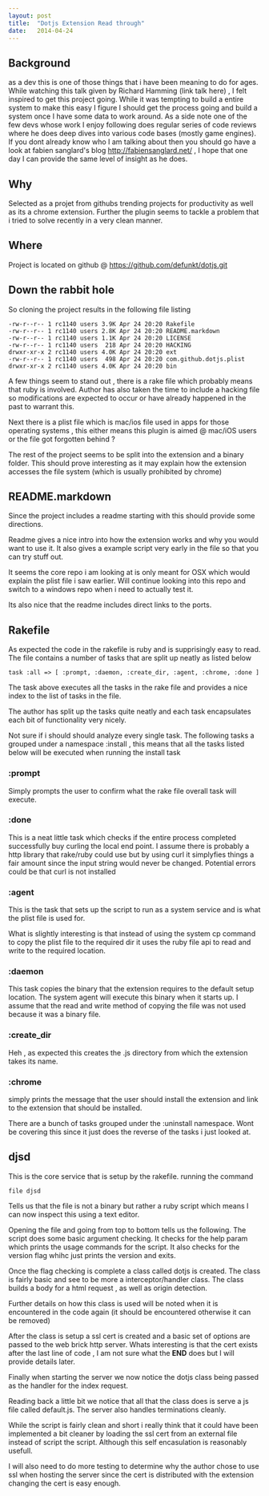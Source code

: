 ```yaml
---
layout: post
title:  "Dotjs Extension Read through"
date:   2014-04-24 
---
```


Background
--------------
as a dev this is one of those things that i have been meaning to do for ages.
While watching this talk given by Richard Hamming (link talk here) , I felt
inspired to get this project going. While it was tempting to build a entire
system to make this easy I figure I should get the process going and build
a system once I have some data to work around. As a side note one of the 
few devs whose work I enjoy following does regular series of code reviews
where he does deep dives into various code bases (mostly game engines). If you dont already know who I am talking about
then you should go have a look at fabien sanglard's blog http://fabiensanglard.net/
, I hope that one day I can provide the same level of insight as he does.

Why
--------------

Selected as a projet from githubs trending projects for productivity
as well as its a chrome extension. Further the plugin seems to tackle
a problem that i tried to solve recently in a very clean manner.

Where
--------------

Project is located on github @ https://github.com/defunkt/dotjs.git


Down the rabbit hole
--------------

So cloning the project results in the following 
file listing 

    -rw-r--r-- 1 rc1140 users 3.9K Apr 24 20:20 Rakefile                                            
    -rw-r--r-- 1 rc1140 users 2.8K Apr 24 20:20 README.markdown                                     
    -rw-r--r-- 1 rc1140 users 1.1K Apr 24 20:20 LICENSE                                             
    -rw-r--r-- 1 rc1140 users  218 Apr 24 20:20 HACKING                                             
    drwxr-xr-x 2 rc1140 users 4.0K Apr 24 20:20 ext                                                 
    -rw-r--r-- 1 rc1140 users  498 Apr 24 20:20 com.github.dotjs.plist                              
    drwxr-xr-x 2 rc1140 users 4.0K Apr 24 20:20 bin                                                 
A few things seem to stand out , there is a rake file which 
probably means that ruby is involved. Author has also taken
the time to include a hacking file so modifications are expected
to occur or have already happened in the past to warrant this.

Next there is a plist file which is mac/ios file used in apps 
for those operating systems , this either means this plugin is 
    aimed @ mac/iOS users or the file got forgotten behind ?

The rest of the project seems to be split into the extension and
a binary folder. This should prove interesting as it may explain
how the extension accesses the file system (which is usually prohibited by chrome)

README.markdown
-----------------

Since the project includes a readme starting with this should provide
some directions.

Readme gives a nice intro into how the extension works and why you would
want to use it. It also gives a example script very early in the file 
so that you can try stuff out.

It seems the core repo i am looking at is only meant for OSX which would 
explain the plist file i saw earlier. Will continue looking into this repo
and switch to a windows repo when i need to actually test it.

Its also nice that the readme includes direct links to the ports.

Rakefile
-----------------

As expected the code in the rakefile is ruby and is supprisingly easy to read.
The file contains a number of tasks that are split up neatly as listed below

    task :all => [ :prompt, :daemon, :create_dir, :agent, :chrome, :done ]  

The task above executes all the tasks in the rake file and provides a nice 
index to the list of tasks in the file.

The author has split up the tasks quite neatly and each task encapsulates
each bit of functionality very nicely.

Not sure if i should should analyze every single task.
The following tasks a grouped under a namespace :install , this
means that all the tasks  listed below will be executed when running
the install task

### :prompt 

Simply prompts the user to confirm what the rake file overall task will execute.

### :done

This is a neat little task which checks if the entire process completed successfully 
buy curling the local end point. I assume there is probably a http library that
rake/ruby could use but by using curl it simplyfies things a fair amount since
the input string would never be changed. Potential errors could be that curl is
not installed

### :agent

This is the task that sets up the script to run as  a system service and is what 
the plist file is used for.

What is slightly interesting is that instead of using the system cp command to copy
the plist file to the required dir it uses the ruby file api to read and write to the required  location.

### :daemon

This task copies the binary that the extension requires to the default setup location.
The system agent will execute this binary when it starts up.
I assume that the read and write method of copying the file was not used because it
was a binary file.

### :create_dir

Heh , as expected this creates the .js directory from which the extension takes its name.

### :chrome

simply prints the message that the user should install the extension and link to the
extension that should be installed.

There are a bunch of tasks grouped under the :uninstall namespace. Wont be covering
this since it just does the reverse of the tasks i just looked at.

djsd
-----------------

This is the core service that is setup by the rakefile. running the command

    file djsd

Tells us that the file is not a binary but rather a ruby script which means
I can now inspect this using a text editor.

Opening the file and going from top to bottom tells us the following. The
script does some basic argument checking. It checks for the help param 
which prints the usage commands for the script. It also checks for the version
flag whihc just prints the version and exits.

Once the flag checking is complete a class called dotjs is created. The
class is fairly basic and see to be more a interceptor/handler class.
The class builds a body for a html request , as well as origin detection.

Further details on how this class is used will be noted when it is encountered 
in the code again (it should be encountered otherwise it can be removed)

After the class is setup a ssl cert is created and a basic set of options
are passed to the web brick http server. Whats interesting is that the cert
exists after the last line of code , I am not sure what the __END__ does
but I will provide details later.

Finally when starting the server we now notice the dotjs class being
passed as the handler for the index request.

Reading back a little bit we notice that all that the class does is 
serve a js file called default.js. The server also handles terminations
cleanly.

While the script is fairly clean and short i really think that it could 
have been implemented a bit cleaner by loading the ssl cert from an external
file instead of script the script. Although this self encasulation is reasonably
usefull.

I will also need to do more testing to determine why the author chose to use
ssl when hosting the server since the cert is distributed with the extension
changing the cert is easy enough.




